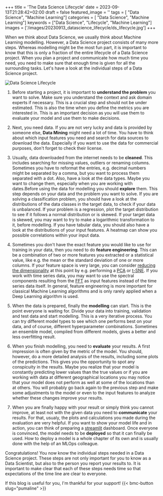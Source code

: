 +++
title = 'The Data Science Lifecycle'
date = 2023-09-13T21:28:42+02:00
draft = false
featured_image = ''
tags = [ "Data Science", "Machine Learning"]
categories = [ "Data Science", "Machine Learning"]
keywords = ["Data Science", "Lifecycle", "Machine Learning"]
images = ['/images/20230913_datascience_lifecycle/ds_lifecycle.jpg']
+++


When we think about Data Science, we usually think about Machine Learning modelling. However, a Data Science project consists of many more steps. Whereas modelling might be the most fun part, it is important to know that this is only a fraction of the entire lifecycle of a Data Science project. When you plan a project and communicate how much time you need, you need to make sure that enough time is given for all the surrounding tasks. Let's have a look at the individual steps of a Data Science project.

![Data Science Lifecycle](/images/20230913_datascience_lifecycle/ds_lifecycle.jpg)

1. Before starting a project, it is important to **understand the problem** you want to solve. Make sure you understand the context and ask domain experts if necessary. This is a crucial step and should not be under estimated. This is also the time when you define the metrics you are interested in. This is an important decision as you will use them to evaluate your model and use them to make decisions.

2. Next, you need data. If you are not very lucky and data is provided by someone else, **Data Mining** might need a lot of time. You have to think about which input features you need and search for data sources to download the data. Especially if you want to use the data for commercial purposes, don't forget to check their license.

3. Usually, data downloaded from the internet needs to be **cleaned**. This includes searching for missing values, outliers or renaming columns. Sometimes you have to reformat the entries, e.g. decimal numbers might be separated by a comma, but you want to process them separated with a dot. Also, have a look at the data types. Maybe you want to change them, especially when you are working with dates.Before using the data for modelling you should **explore** them. This step depends on your data and the problem you want to solve. If you are solving a classification problem, you should have a look at the distributions of the data classes in the target data, to check if your data is unbalanced. If your problem is a regression, plot the target distribution to see if it follows a normal distribution or is skewed. If your target data is skewed, you may want to try to make a logarithmic transformation to it, before modelling. If you have tabular data, you should also have a look at the distributions of your input features. A heatmap can show you possible correlations within your input data.

4. Sometimes you don't have the exact feature you would like to use for training in your data, then you need to do **feature engineering**. This can be a combination of two or more features you extracted or a statistical value, like e.g. the mean or the standard deviation of one or more columns. If your feature space is very large, you can consider [reducing the dimensionality](https://en.wikipedia.org/wiki/Dimensionality_reduction#:~:text=Dimensionality%20reduction%2C%20or%20dimension%20reduction,close%20to%20its%20intrinsic%20dimension.) at this point by e.g. performing a [PCA](https://en.wikipedia.org/wiki/Principal_component_analysis) or [t-SNE](https://en.wikipedia.org/wiki/T-distributed_stochastic_neighbor_embedding). If you work with time series data, you may want to use the spectral components resulting from the [FFT](https://en.wikipedia.org/wiki/Fast_Fourier_transform) as input features instead of the time series data itself. In general, feature engineering is more important for classical Machine Learning algorithms and is only rarely applied when a Deep Learning algorithm is used.

5. When the data is prepared, finally the **modelling** can start. This is the point everyone is waiting for. Divide your data into training, validation and test data and start modelling. This is a very iterative process. You can try different model types to see which one performs best on your data, and of course, different hyperparameter combinations. Sometimes an ensemble model, compiled from different models, gives a better and less overfitting result. 

6. When you finish modelling, you need to **evaluate** your results. A first impression is often given by the metric of the model. You should, however, do a more detailed analysis of the results, including some plots of the predictions. This gives you the opportunity to spot any conspicuity in the results. Maybe you realize that your model is constantly predicting lower values than the true values or if you are working with data at different geographical locations you may notice that your model does not perform as well at some of the locations than at others. You will probably go back again to the previous step and make some adjustments to the model or even to the input features to analyze whether these changes improve your results.

7. When you are finally happy with your result or simply think you cannot improve, at least not with the given data you need to **communicate** your results. For that, usualy, the plots and calculations you made during the evaluation are very helpful. If you want to show your model life and in action, you can think of preparing a [streamlit](https://streamlit.io/) dashboard. Once everyone is convinced, the model needs to be **deployed** so that it can finally be used. How to deploy a model is a whole chapter of its own and is usually done with the help of an MLOps colleague.

Congratulations! You now know the individual steps needed in a Data Science project. These steps are not only important for you to know as a Data Scientist, but also to the person you report your results to. It is important to make clear that each of these steps needs time so that expectations of the time line are clear to everyone. 

If this blog is useful for you, I'm thankful for your support!
{{< bmc-button slug="pumaline" >}}



